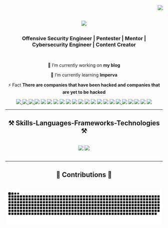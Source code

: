<img align="right" src="https://visitor-badge.laobi.icu/badge?page_id=Wh1teHatUn1c0rn.Wh1teHatUn1c0rn" />

<h1 align="center">
    <img src="https://readme-typing-svg.herokuapp.com/?color=linear-gradient&font=Righteous&size=35&center=true&vCenter=true&width=600&height=70&duration=4000&lines=Offensive+Unicorn+Crew+says+hi!;" />
</h1>

<h3 align="center">Offensive Security Engineer | Pentester | Mentor | Cybersecurity Engineer | Content Creator</h3>

<br/>

<div align="center">
 
 🔭 I’m currently working on **my blog**
 
 🌱 I’m currently learning **Imperva**

 ⚡ Fact **There are companies that have been hacked and companies that are yet to be hacked**

 </div>
 
<div align="center"> 
  <a href="mailto:vuk.markovic0101@gmail.com">
    <img src="https://img.shields.io/badge/Gmail-333333?style=for-the-badge&logo=gmail&logoColor=red" />
  </a>
  <a href="https://www.linkedin.com/in/vuk-markovic-60793b1b1/" target="_blank">
    <img src="https://img.shields.io/badge/LinkedIn-0077B5?style=for-the-badge&logo=linkedin&logoColor=white" target="_blank" />
  </a>
  <a href="https://vukblog.com" target="_blank">
     <img src="https://img.shields.io/badge/Blogger-FF5722?style=for-the-badge&logo=blogger&logoColor=white" target="_blank" /> <!-- sqlite, safari, google-chrome are other good icon options -->
  </a>
    <img src="https://img.shields.io/badge/Sonarqube-5190cf?style=for-the-badge&logo=sonarqube&logoColor=white" target="_blank"/>
    <img src="https://img.shields.io/badge/Oracle-F80000?style=for-the-badge&logo=oracle&logoColor=black" target="_blank"/>
    <img src="https://img.shields.io/badge/Vercel-000000?style=for-the-badge&logo=vercel&logoColor=white" target="_blank"/>
    <img src="https://img.shields.io/badge/ngrok-140648?style=for-the-badge&logo=Ngrok&logoColor=white" target="_blank"/>
    <img src="https://img.shields.io/badge/Swagger-85EA2D?style=for-the-badge&logo=Swagger&logoColor=white" target="_blank"/>
    <img src="https://img.shields.io/badge/Xampp-F37623?style=for-the-badge&logo=xampp&logoColor=white" target="_blank"/>
    <img src="https://img.shields.io/badge/Discord-5865F2?style=for-the-badge&logo=discord&logoColor=white" target="_blank"/>
    <img src="https://img.shields.io/badge/Debian-A81D33?style=for-the-badge&logo=debian&logoColor=white" target="_blank"/>
    <img src="https://img.shields.io/badge/Qubes%20OS-3874D8?style=for-the-badge&logo=qubesos&logoColor=white" target="_blank"/>
    <img src="https://img.shields.io/badge/CISCO-1BA0D7?style=for-the-badge&logo=cisco&logoColor=white" target="_blank"/>
    <img src="https://img.shields.io/badge/HackTheBox-111927?style=for-the-badge&logo=Hack%20The%20Box&logoColor=9FEF00" target="_blank"/>
    <img src="https://img.shields.io/badge/Codechef-%23B92B27.svg?&style=for-the-badge&logo=Codechef&logoColor=white" target="_blank"/>
    <img src="https://img.shields.io/badge/Splunk-000000?style=for-the-badge&logo=Splunk&logoColor=white" target="_blank"/>
  <a href="https://youtube.com/@OffensiveUnicornCrew">  
    <img src="https://img.shields.io/badge/YouTube-FF0000?style=for-the-badge&logo=youtube&logoColor=white" target="_blank"/>
  </a>
    <img src="https://img.shields.io/badge/Splunk-000000?style=for-the-badge&logo=Splunk&logoColor=white" target="_blank"/>
    <img src="https://img.shields.io/badge/VMware-231f20?style=for-the-badge&logo=VMware&logoColor=white" target="_blank"/>
    <img src="https://img.shields.io/badge/Tor_Browser-7D4698?style=for-the-badge&logo=Tor-Browser&logoColor=white" target="_blank"/>
    <img src="https://img.shields.io/badge/Jira-0052CC?style=for-the-badge&logo=Jira&logoColor=white" target="_blank"/>
    <img src="https://img.shields.io/badge/Redmine-9C0000?style=for-the-badge&logo=Redmine&logoColor=white" target="_blank"/>
</div>

 <hr/>
 
<h2 align="center">⚒️ Skills-Languages-Frameworks-Technologies ⚒️</h2>
<br/>
<div align="center">
    <img src="https://skillicons.dev/icons?i=azure,bootstrap,aws,cloudflare,debian,github,django,docker,git,bash,py,raspberrypi,redhat,tensorflow,terraform" />
    <img src="https://skillicons.dev/icons?i=elasticsearch,graphql,javascript,jquery,kali,linux,mongodb,mint,postgres,postman,mysql,powershell,ubuntu,windows" /><br>
</div>

<br/>
<hr/>

<div align="center">
  <h2>🐍 Contributions 🐍</h2>
  <br>
  <img alt="snake eating my contributions" src="https://raw.githubusercontent.com/Wh1teHatUn1c0rn/Wh1teHatUn1c0rn/output/github-contribution-grid-snake.svg" />
  
  <br/><br/><br/>
</div>
